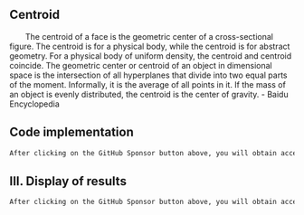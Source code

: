 ##  Centroid 

  The centroid of a face is the geometric center of a cross-sectional figure. The centroid is for a physical body, while the centroid is for abstract geometry. For a physical body of uniform density, the centroid and centroid coincide. The geometric center or centroid of an object in dimensional space is the intersection of all hyperplanes that divide into two equal parts of the moment. Informally, it is the average of all points in it. If the mass of an object is evenly distributed, the centroid is the center of gravity. - Baidu Encyclopedia 

##  Code implementation 

 ```python  
After clicking on the GitHub Sponsor button above, you will obtain access permissions to my private code repository ( https://github.com/slowlon/my_code_bar ) to view this blog code. By searching the code number of this blog, you can find the code you need, code number is: 2024020309574555077
 ```  
##  III. Display of results 

 ```python  
After clicking on the GitHub Sponsor button above, you will obtain access permissions to my private code repository ( https://github.com/slowlon/my_code_bar ) to view this blog code. By searching the code number of this blog, you can find the code you need, code number is: 2024020309574555077
 ```  
